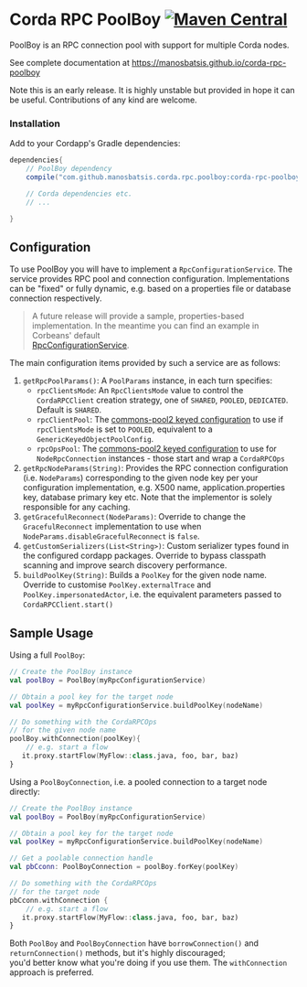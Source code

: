 # Corda RPC PoolBoy [![Maven Central](https://img.shields.io/maven-central/v/com.github.manosbatsis.corda.rpc.poolboy/corda-rpc-poolboy.svg)](https://repo1.maven.org/maven2/com/github/manosbatsis/corda/rpc/poolboy/corda-rpc-poolboy/)

PoolBoy is an RPC connection pool with support for multiple Corda nodes.

See complete documentation at https://manosbatsis.github.io/corda-rpc-poolboy

Note this is an early release. It is highly unstable but provided in 
hope it can be useful. Contributions of any kind are welcome.

### Installation

Add to your Cordapp's Gradle dependencies:

```groovy
dependencies{
    // PoolBoy dependency
    compile("com.github.manosbatsis.corda.rpc.poolboy:corda-rpc-poolboy:$poolboy_version")

    // Corda dependencies etc.
    // ...

}    
```

## Configuration

To use PoolBoy you will have to implement a `RpcConfigurationService`.
The service provides RPC pool and connection configuration.
Implementations can be "fixed" or fully dynamic, e.g. based on 
a properties file or database connection respectively.

> A future release will provide a sample, properties-based implementation. 
In the meantime you can find an example in Corbeans' default  
[RpcConfigurationService](https://github.com/manosbatsis/corbeans/blob/master/corbeans-spring-boot-corda/src/main/kotlin/com/github/manosbatsis/corbeans/spring/boot/corda/service/RpcConfigurationService.kt). 

The main configuration items provided by such a service are as follows: 

1. `getRpcPoolParams()`: A `PoolParams` instance, in each turn specifies:
    - `rpcClientsMode`: An `RpcClientsMode` value to control the `CordaRPCClient` creation strategy, one of `SHARED`, `POOLED`, `DEDICATED`. Default is `SHARED`.
    - `rpcClientPool`: The [commons-pool2 keyed configuration](https://commons.apache.org/proper/commons-pool/apidocs/org/apache/commons/pool2/impl/GenericKeyedObjectPoolConfig.html)
     to use if `rpcClientsMode` is set to `POOLED`, equivalent to a `GenericKeyedObjectPoolConfig`.
    - `rpcOpsPool`: The [commons-pool2 keyed configuration](https://commons.apache.org/proper/commons-pool/apidocs/org/apache/commons/pool2/impl/GenericKeyedObjectPoolConfig.html)
     to use for `NodeRpcConnection` instances - those start and wrap a `CordaRPCOps` 
2. `getRpcNodeParams(String)`: Provides the RPC connection configuration (i.e. `NodeParams`) 
corresponding to the given node key per your configuration implementation, 
e.g. X500 name, application.properties key, database primary key etc. 
Note that the implementor is solely responsible for any caching.
3. `getGracefulReconnect(NodeParams)`: Override to change the `GracefulReconnect` implementation to use 
when `NodeParams.disableGracefulReconnect` is `false`.
4. `getCustomSerializers(List<String>)`: Custom serializer types found in the configured cordapp packages.
Override to bypass classpath scanning and improve search discovery performance.
5. `buildPoolKey(String)`: Builds a `PoolKey` for the given node name. 
Override to customise `PoolKey.externalTrace` and `PoolKey.impersonatedActor`, 
i.e. the equivalent parameters passed to `CordaRPCClient.start()`

## Sample Usage

Using a full `PoolBoy`:

```kotlin
// Create the PoolBoy instance
val poolBoy = PoolBoy(myRpcConfigurationService)

// Obtain a pool key for the target node
val poolKey = myRpcConfigurationService.buildPoolKey(nodeName)

// Do something with the CordaRPCOps
// for the given node name 
poolBoy.withConnection(poolKey){
    // e.g. start a flow
   it.proxy.startFlow(MyFlow::class.java, foo, bar, baz)
}
```

Using a `PoolBoyConnection`, i.e. a pooled connection 
to a target node directly:

```kotlin
// Create the PoolBoy instance
val poolBoy = PoolBoy(myRpcConfigurationService)

// Obtain a pool key for the target node
val poolKey = myRpcConfigurationService.buildPoolKey(nodeName)

// Get a poolable connection handle
val pbCconn: PoolBoyConnection = poolBoy.forKey(poolKey)

// Do something with the CordaRPCOps
// for the target node
pbCconn.withConnection {
    // e.g. start a flow
   it.proxy.startFlow(MyFlow::class.java, foo, bar, baz)
}
```

Both `PoolBoy` and `PoolBoyConnection` have `borrowConnection()` 
and `returnConnection()` methods, but it's highly discouraged;  
you'd better know what you're doing if you use them. 
The `withConnection` approach is preferred.